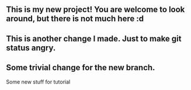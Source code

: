This is my new project! You are welcome to look around, but there is not much here :d
----------
This is another change I made. Just to make git status angry.
----------
Some trivial change for the new branch. 
----------
Some new stuff for tutorial
